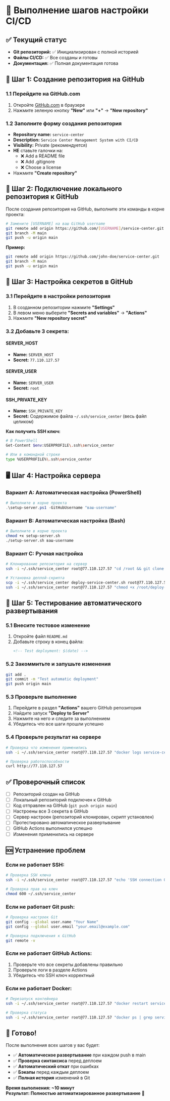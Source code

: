 # 🚀 Выполнение шагов настройки CI/CD

## ✅ Текущий статус

- **Git репозиторий:** ✅ Инициализирован с полной историей
- **Файлы CI/CD:** ✅ Все созданы и готовы
- **Документация:** ✅ Полная документация готова

## 🎯 Шаг 1: Создание репозитория на GitHub

### 1.1 Перейдите на GitHub.com
1. Откройте [GitHub.com](https://github.com) в браузере
2. Нажмите зеленую кнопку **"New"** или **"+"** → **"New repository"**

### 1.2 Заполните форму создания репозитория
- **Repository name:** `service-center`
- **Description:** `Service Center Management System with CI/CD`
- **Visibility:** Private (рекомендуется)
- **НЕ** ставьте галочки на:
  - ❌ Add a README file
  - ❌ Add .gitignore
  - ❌ Choose a license
- Нажмите **"Create repository"**

## 🔗 Шаг 2: Подключение локального репозитория к GitHub

После создания репозитория на GitHub, выполните эти команды в корне проекта:

```bash
# Замените [USERNAME] на ваш GitHub username
git remote add origin https://github.com/[USERNAME]/service-center.git
git branch -M main
git push -u origin main
```

**Пример:**
```bash
git remote add origin https://github.com/john-doe/service-center.git
git branch -M main
git push -u origin main
```

## 🔐 Шаг 3: Настройка секретов в GitHub

### 3.1 Перейдите в настройки репозитория
1. В созданном репозитории нажмите **"Settings"**
2. В левом меню выберите **"Secrets and variables"** → **"Actions"**
3. Нажмите **"New repository secret"**

### 3.2 Добавьте 3 секрета:

#### SERVER_HOST
- **Name:** `SERVER_HOST`
- **Secret:** `77.110.127.57`

#### SERVER_USER
- **Name:** `SERVER_USER`
- **Secret:** `root`

#### SSH_PRIVATE_KEY
- **Name:** `SSH_PRIVATE_KEY`
- **Secret:** Содержимое файла `~/.ssh/service_center` (весь файл целиком)

**Как получить SSH ключ:**
```bash
# В PowerShell
Get-Content $env:USERPROFILE\.ssh\service_center

# Или в командной строке
type %USERPROFILE%\.ssh\service_center
```

## 🖥️ Шаг 4: Настройка сервера

### Вариант A: Автоматическая настройка (PowerShell)

```powershell
# Выполните в корне проекта
.\setup-server.ps1 -GitHubUsername "ваш-username"
```

### Вариант B: Автоматическая настройка (Bash)

```bash
# Выполните в корне проекта
chmod +x setup-server.sh
./setup-server.sh ваш-username
```

### Вариант C: Ручная настройка

```bash
# Клонирование репозитория на сервер
ssh -i ~/.ssh/service_center root@77.110.127.57 "cd /root && git clone https://github.com/ваш-username/service-center.git"

# Установка деплой-скрипта
scp -i ~/.ssh/service_center deploy-service-center.sh root@77.110.127.57:/root/
ssh -i ~/.ssh/service_center root@77.110.127.57 "chmod +x /root/deploy-service-center.sh"
```

## 🧪 Шаг 5: Тестирование автоматического развертывания

### 5.1 Внесите тестовое изменение
1. Откройте файл `README.md`
2. Добавьте строку в конец файла:
   ```markdown
   <!-- Test deployment: $(date) -->
   ```

### 5.2 Закоммитьте и запушьте изменения
```bash
git add .
git commit -m "Test automatic deployment"
git push origin main
```

### 5.3 Проверьте выполнение
1. Перейдите в раздел **"Actions"** вашего GitHub репозитория
2. Найдите запуск **"Deploy to Server"**
3. Нажмите на него и следите за выполнением
4. Убедитесь что все шаги прошли успешно

### 5.4 Проверьте результат на сервере
```bash
# Проверка что изменения применились
ssh -i ~/.ssh/service_center root@77.110.127.57 "docker logs service-center-service-center-1 --tail 10"

# Проверка работоспособности
curl http://77.110.127.57
```

## ✅ Проверочный список

- [ ] Репозиторий создан на GitHub
- [ ] Локальный репозиторий подключен к GitHub
- [ ] Код отправлен на GitHub (`git push origin main`)
- [ ] Настроены все 3 секрета в GitHub
- [ ] Сервер настроен (репозиторий клонирован, скрипт установлен)
- [ ] Протестировано автоматическое развертывание
- [ ] GitHub Actions выполнился успешно
- [ ] Изменения применились на сервере

## 🆘 Устранение проблем

### Если не работает SSH:
```bash
# Проверка SSH ключа
ssh -i ~/.ssh/service_center root@77.110.127.57 "echo 'SSH connection OK'"

# Проверка прав на ключ
chmod 600 ~/.ssh/service_center
```

### Если не работает Git push:
```bash
# Проверка настроек Git
git config --global user.name "Your Name"
git config --global user.email "your.email@example.com"

# Проверка подключения к GitHub
git remote -v
```

### Если не работает GitHub Actions:
1. Проверьте что все секреты добавлены правильно
2. Проверьте логи в разделе Actions
3. Убедитесь что SSH ключ корректный

### Если не работает Docker:
```bash
# Перезапуск контейнера
ssh -i ~/.ssh/service_center root@77.110.127.57 "docker restart service-center-service-center-1"

# Проверка статуса
ssh -i ~/.ssh/service_center root@77.110.127.57 "docker ps | grep service-center"
```

## 🎉 Готово!

После выполнения всех шагов у вас будет:
- ✅ **Автоматическое развертывание** при каждом push в main
- ✅ **Проверка синтаксиса** перед деплоем
- ✅ **Автоматический откат** при ошибках
- ✅ **Бэкапы** перед каждым деплоем
- ✅ **Полная история** изменений в Git

**Время выполнения: ~10 минут**  
**Результат: Полностью автоматизированное развертывание** 🚀
